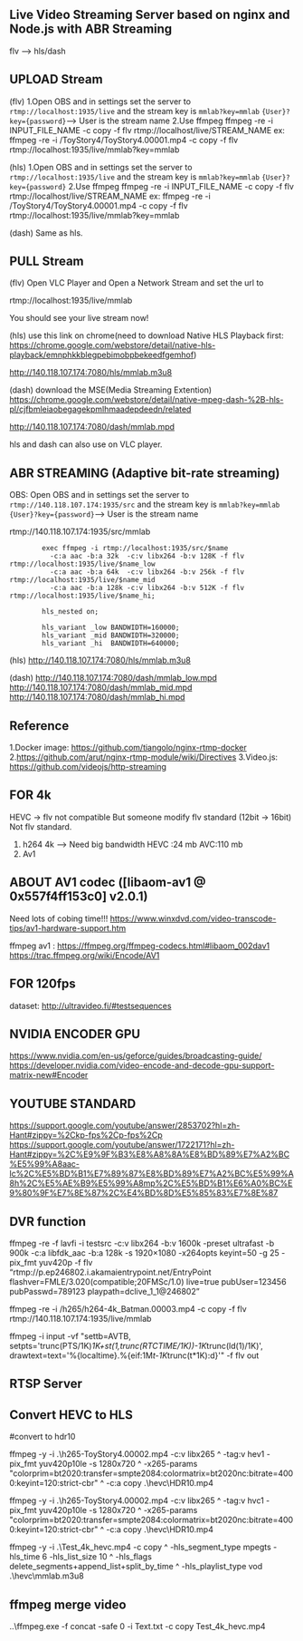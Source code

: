
## Live Video Streaming Server based on nginx and Node.js with ABR Streaming

flv --> hls/dash

## UPLOAD Stream
(flv)
1.Open OBS and in settings set the server to `rtmp://localhost:1935/live` and the stream key is `mmlab?key=mmlab`  `{User}?key={password}`--> User is the stream name
2.Use ffmpeg
ffmpeg -re -i INPUT_FILE_NAME -c copy -f flv rtmp://localhost/live/STREAM_NAME
ex: ffmpeg -re -i /ToyStory4/ToyStory4.00001.mp4 -c copy -f flv rtmp://localhost:1935/live/mmlab?key=mmlab

(hls)
1.Open OBS and in settings set the server to `rtmp://localhost:1935/live` and the stream key is `mmlab?key=mmlab`  `{User}?key={password}`
2.Use ffmpeg
ffmpeg -re -i INPUT_FILE_NAME -c copy -f flv rtmp://localhost/live/STREAM_NAME
ex: ffmpeg -re -i /ToyStory4/ToyStory4.00001.mp4 -c copy -f flv rtmp://localhost:1935/live/mmlab?key=mmlab

(dash)
Same as hls.

## PULL Stream
(flv)
Open VLC Player and Open a Network Stream and set the url to 

rtmp://localhost:1935/live/mmlab

You should see your live stream now!

(hls)
use this link on chrome(need to download Native HLS Playback first: https://chrome.google.com/webstore/detail/native-hls-playback/emnphkkblegpebimobpbekeedfgemhof)

http://140.118.107.174:7080/hls/mmlab.m3u8 

(dash)
download the MSE(Media Streaming Extention) https://chrome.google.com/webstore/detail/native-mpeg-dash-%2B-hls-pl/cjfbmleiaobegagekpmlhmaadepdeedn/related

http://140.118.107.174:7080/dash/mmlab.mpd


hls and dash can also use on VLC player.

## ABR STREAMING (Adaptive bit-rate streaming)

OBS: Open OBS and in settings set the server to `rtmp://140.118.107.174:1935/src` and the stream key is `mmlab?key=mmlab`  `{User}?key={password}`--> User is the stream name

rtmp://140.118.107.174:1935/src/mmlab

            exec ffmpeg -i rtmp://localhost:1935/src/$name
              -c:a aac -b:a 32k  -c:v libx264 -b:v 128K -f flv rtmp://localhost:1935/live/$name_low
              -c:a aac -b:a 64k  -c:v libx264 -b:v 256k -f flv rtmp://localhost:1935/live/$name_mid
              -c:a aac -b:a 128k -c:v libx264 -b:v 512K -f flv rtmp://localhost:1935/live/$name_hi;

            hls_nested on;

            hls_variant _low BANDWIDTH=160000;
            hls_variant _mid BANDWIDTH=320000;
            hls_variant _hi  BANDWIDTH=640000;

(hls)
http://140.118.107.174:7080/hls/mmlab.m3u8 


(dash)
http://140.118.107.174:7080/dash/mmlab_low.mpd
http://140.118.107.174:7080/dash/mmlab_mid.mpd
http://140.118.107.174:7080/dash/mmlab_hi.mpd

## Reference 
1.Docker image: https://github.com/tiangolo/nginx-rtmp-docker 
2.https://github.com/arut/nginx-rtmp-module/wiki/Directives
3.Video.js: https://github.com/videojs/http-streaming

## FOR 4k

HEVC -> flv not compatible
But someone modify flv standard (12bit -> 16bit)
Not flv standard.

1. h264 4k --> Need big bandwidth     HEVC :24 mb AVC:110 mb
2. Av1

## ABOUT AV1 codec ([libaom-av1 @ 0x557f4ff153c0] v2.0.1)
Need lots of cobing time!!!
https://www.winxdvd.com/video-transcode-tips/av1-hardware-support.htm

ffmpeg av1 : https://ffmpeg.org/ffmpeg-codecs.html#libaom_002dav1
https://trac.ffmpeg.org/wiki/Encode/AV1

## FOR 120fps
dataset:
http://ultravideo.fi/#testsequences

## NVIDIA ENCODER GPU
https://www.nvidia.com/en-us/geforce/guides/broadcasting-guide/
https://developer.nvidia.com/video-encode-and-decode-gpu-support-matrix-new#Encoder

## YOUTUBE STANDARD
https://support.google.com/youtube/answer/2853702?hl=zh-Hant#zippy=%2Ckp-fps%2Cp-fps%2Cp
https://support.google.com/youtube/answer/1722171?hl=zh-Hant#zippy=%2C%E9%9F%B3%E8%A8%8A%E8%BD%89%E7%A2%BC%E5%99%A8aac-lc%2C%E5%BD%B1%E7%89%87%E8%BD%89%E7%A2%BC%E5%99%A8h%2C%E5%AE%B9%E5%99%A8mp%2C%E5%BD%B1%E6%A0%BC%E9%80%9F%E7%8E%87%2C%E4%BD%8D%E5%85%83%E7%8E%87




## DVR function



 ffmpeg -re -f lavfi -i testsrc -c:v libx264 -b:v 1600k -preset ultrafast -b 900k -c:a libfdk_aac -b:a 128k -s 1920×1080 -x264opts keyint=50 -g 25 -pix_fmt yuv420p -f flv “rtmp://p.ep246802.i.akamaientrypoint.net/EntryPoint flashver=FMLE/3.020(compatible;20FMSc/1.0) live=true pubUser=123456 pubPasswd=789123 playpath=dclive_1_1@246802”

 ffmpeg -re -i /h265/h264-4k_Batman.00003.mp4 -c copy -f flv rtmp://140.118.107.174:1935/live/mmlab


 ffmpeg -i input
       -vf "settb=AVTB,
            setpts='trunc(PTS/1K)*1K+st(1,trunc(RTCTIME/1K))-1K*trunc(ld(1)/1K)',
            drawtext=text='%{localtime}.%{eif\:1M*t-1K*trunc(t*1K)\:d}'"
       -f flv out

## RTSP Server


## Convert HEVC to HLS

#convert to hdr10

ffmpeg -y -i .\h265-ToyStory4.00002.mp4 -c:v libx265 ^
    -tag:v hev1 -pix_fmt yuv420p10le -s 1280x720 ^
    -x265-params "colorprim=bt2020:transfer=smpte2084:colormatrix=bt2020nc:bitrate=4000:keyint=120:strict-cbr" ^
    -c:a copy .\hevc\HDR10.mp4

ffmpeg -y -i .\h265-ToyStory4.00002.mp4 -c:v libx265 ^
    -tag:v hvc1 -pix_fmt yuv420p10le -s 1280x720 ^
    -x265-params "colorprim=bt2020:transfer=smpte2084:colormatrix=bt2020nc:bitrate=4000:keyint=120:strict-cbr" ^
    -c:a copy .\hevc\HDR10.mp4



ffmpeg -y -i .\Test_4k_hevc.mp4 -c copy ^
    -hls_segment_type mpegts -hls_time 6 -hls_list_size 10 ^
    -hls_flags delete_segments+append_list+split_by_time ^
    -hls_playlist_type vod .\hevc\mmlab.m3u8


## ffmpeg merge video

..\ffmpeg.exe -f concat -safe 0 -i Text.txt -c copy Test_4k_hevc.mp4

